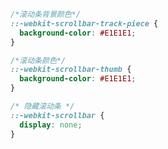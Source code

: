 ```css
/*滚动条背景颜色*/
::-webkit-scrollbar-track-piece {
  background-color: #E1E1E1;
}
```

```css
/*滚动条颜色*/
::-webkit-scrollbar-thumb {
  background-color: #E1E1E1;
}
```

```css
/* 隐藏滚动条 */
::-webkit-scrollbar {
  display: none;
}
```

